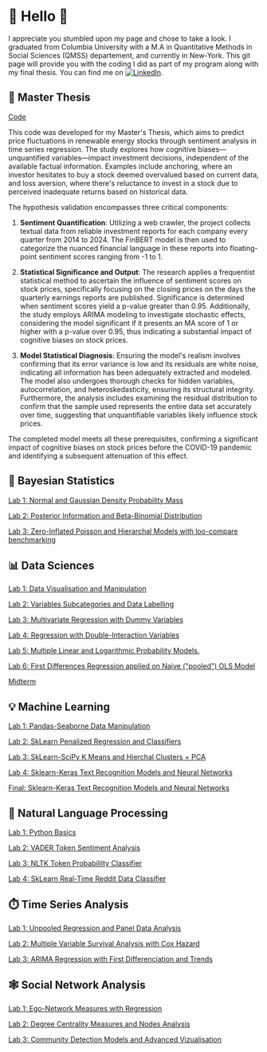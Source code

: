 # 🌴 Hello 🌴
 I appreciate you stumbled upon my page and chose to take a look. I graduated from Columbia University with a M.A in  Quantitative Methods in Social Sciences (QMSS) departement, and currently in New-York. This git page will provide you with the coding I did as part of my program along with my final thesis. You can find me on [![LinkedIn][3.2]][2]. 


## 📖 Master Thesis

[Code](Master%20Thesis)

This code was developed for my Master's Thesis, which aims to predict price fluctuations in renewable energy stocks through sentiment analysis in time series regression. The study explores how cognitive biases—unquantified variables—impact investment decisions, independent of the available factual information. Examples include anchoring, where an investor hesitates to buy a stock deemed overvalued based on current data, and loss aversion, where there's reluctance to invest in a stock due to perceived inadequate returns based on historical data.

The hypothesis validation encompasses three critical components:

1) **Sentiment Quantification**: Utilizing a web crawler, the project collects textual data from reliable investment reports for each company every quarter from 2014 to 2024. The FinBERT model is then used to categorize the nuanced financial language in these reports into floating-point sentiment scores ranging from -1 to 1.

2) **Statistical Significance and Output**: The research applies a frequentist statistical method to ascertain the influence of sentiment scores on stock prices, specifically focusing on the closing prices on the days the quarterly earnings reports are published. Significance is determined when sentiment scores yield a p-value greater than 0.95. Additionally, the study employs ARIMA modeling to investigate stochastic effects, considering the model significant if it presents an MA score of 1 or higher with a p-value over 0.95, thus indicating a substantial impact of cognitive biases on stock prices.

3) **Model Statistical Diagnosis**: Ensuring the model's realism involves confirming that its error variance is low and its residuals are white noise, indicating all information has been adequately extracted and modeled. The model also undergoes thorough checks for hidden variables, autocorrelation, and heteroskedasticity, ensuring its structural integrity. Furthermore, the analysis includes examining the residual distribution to confirm that the sample used represents the entire data set accurately over time, suggesting that unquantifiable variables likely influence stock prices.

The completed model meets all these prerequisites, confirming a significant impact of cognitive biases on stock prices before the COVID-19 pandemic and identifying a subsequent attenuation of this effect.




## 📜 Bayesian Statistics

[Lab 1: Normal and Gaussian Density Probability Mass](Bayesian%20Statistics/Lab%201)

[Lab 2: Posterior Information and Beta-Binomial Distribution](Bayesian%20Statistics/Lab%202)

[Lab 3: Zero-Inflated Poisson and Hierarchal Models with loo-compare benchmarking](Bayesian%20Statistics/Lab%203)




## 📊 Data Sciences 

[Lab 1: Data Visualisation and Manipulation](Data%20Science/Lab%201)

[Lab 2: Variables Subcategories and Data Labelling](Data%20Science/Lab%202)

[Lab 3: Multivariate Regression with Dummy Variables](Data%20Science/Lab%203)

[Lab 4: Regression with Double-Interaction Variables](Data%20Science/Lab%204)

[Lab 5: Multiple Linear and Logarithmic Probability Models.](Data%20Science/Lab%205)

[Lab 6: First Differences Regression applied on Naive ("pooled") OLS Model](Data%20Science/Lab%206)

[Midterm](Data%20Science/Midterm)




## 💡 Machine Learning 

[Lab 1: Pandas-Seaborne Data Manipulation ](Machine%20Learning/lab%201.ipynb)

[Lab 2: SkLearn Penalized Regression and Classifiers ](Machine%20Learning/Lab%202)

[Lab 3: SkLearn-SciPy K Means and Hierchal Clusters + PCA ](Machine%20Learning/Lab%203.ipynb)

[Lab 4: Sklearn-Keras Text Recognition Models and Neural Networks](Machine%20Learning/lab%204.ipynb)

[Final: Sklearn-Keras Text Recognition Models and Neural Networks](Machine%20Learning/Final.ipynb)




## 🤖 Natural Language Processing 

[Lab 1: Python Basics](Natural%20Language%20Processing/Lab%201)

[Lab 2: VADER Token Sentiment Analysis](Natural%20Language%20Processing/Lab%202)

[Lab 3: NLTK Token Probabililty Classifier](Natural%20Language%20Processing/Lab%203)

[Lab 4: SkLearn Real-Time Reddit Data Classifier](Natural%20Language%20Processing/Lab%204)




## ⏱️ Time Series Analysis 

[Lab 1: Unpooled Regression and Panel Data Analysis](Time%20Series%20Analysis/Lab%201)

[Lab 2: Multiple Variable Survival Analysis with Cox Hazard](Time%20Series%20Analysis/Lab%202)

[Lab 3: ARIMA Regression with First Differenciation and Trends](Time%20Series%20Analysis/Lab%203)




## 🕸️ Social Network Analysis

[Lab 1: Ego-Network Measures with Regression](https://github.com/Raeus1901/QMSS/blob/721043e9eb1d4b8ee75f368c9c2a451d762a2ed9/Time%20Series%20Analysis%20/Lab%201)

[Lab 2: Degree Centrality Measures and Nodes Analysis ](https://github.com/Raeus1901/QMSS/blob/4f8d3114fd35298bf884c8ac945140e46e28ee71/Time%20Series%20Analysis%20/Lab%202)

[Lab 3: Community Detection Models and Advanced Vizualisation](https://github.com/Raeus1901/QMSS/blob/4f8d3114fd35298bf884c8ac945140e46e28ee71/Time%20Series%20Analysis%20/Lab%203)







[3.2]: https://raw.githubusercontent.com/MartinHeinz/MartinHeinz/master/linkedin-3-16.png (LinkedIn icon without padding)
[2]: https://www.linkedin.com/in/jean-treves-bbaa91257
